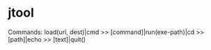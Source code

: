 # jtool
Commands: load(url, dest)|cmd >> [command]|run(exe-path)|cd >> [path]|echo >> [text]|quit()

